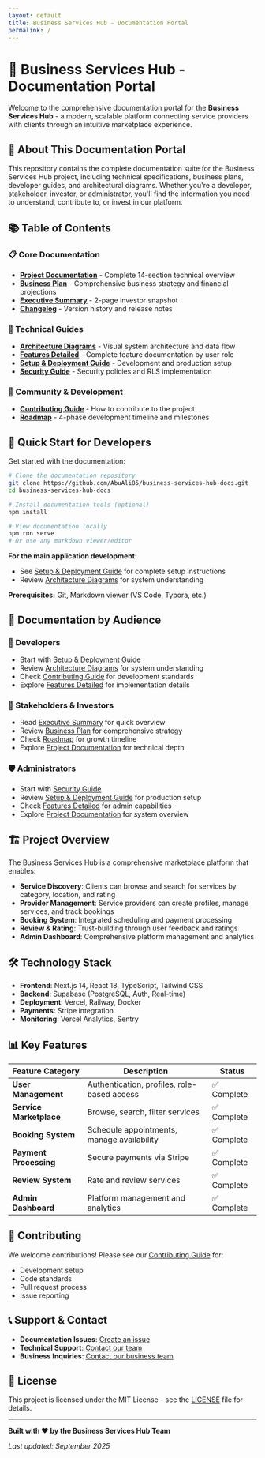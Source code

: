 ```yaml
---
layout: default
title: Business Services Hub - Documentation Portal
permalink: /
---
```


# 📖 Business Services Hub - Documentation Portal

Welcome to the comprehensive documentation portal for the **Business Services Hub** - a modern, scalable platform connecting service providers with clients through an intuitive marketplace experience.

## 🎯 About This Documentation Portal

This repository contains the complete documentation suite for the Business Services Hub project, including technical specifications, business plans, developer guides, and architectural diagrams. Whether you're a developer, stakeholder, investor, or administrator, you'll find the information you need to understand, contribute to, or invest in our platform.

## 📚 Table of Contents

### 📋 Core Documentation

- **[Project Documentation](./PROJECT_DOCUMENTATION.md)** - Complete 14-section technical overview
- **[Business Plan](./BUSINESS_PLAN.md)** - Comprehensive business strategy and financial projections
- **[Executive Summary](./EXECUTIVE_SUMMARY.md)** - 2-page investor snapshot
- **[Changelog](./CHANGELOG.md)** - Version history and release notes

### 🔧 Technical Guides

- **[Architecture Diagrams](./docs/ARCHITECTURE_DIAGRAMS.md)** - Visual system architecture and data flow
- **[Features Detailed](./docs/FEATURES_DETAILED.md)** - Complete feature documentation by user role
- **[Setup & Deployment Guide](./docs/SETUP_DEPLOYMENT_GUIDE.md)** - Development and production setup
- **[Security Guide](./docs/SECURITY_GUIDE.md)** - Security policies and RLS implementation

### 🤝 Community & Development

- **[Contributing Guide](./docs/CONTRIBUTING.md)** - How to contribute to the project
- **[Roadmap](./docs/ROADMAP.md)** - 4-phase development timeline and milestones

## 🚀 Quick Start for Developers

Get started with the documentation:

```bash
# Clone the documentation repository
git clone https://github.com/AbuAli85/business-services-hub-docs.git
cd business-services-hub-docs

# Install documentation tools (optional)
npm install

# View documentation locally
npm run serve
# Or use any markdown viewer/editor
```

**For the main application development:**

- See [Setup & Deployment Guide](./docs/SETUP_DEPLOYMENT_GUIDE.html) for complete setup instructions
- Review [Architecture Diagrams](./docs/ARCHITECTURE_DIAGRAMS.html) for system understanding

**Prerequisites:** Git, Markdown viewer (VS Code, Typora, etc.)

## 👥 Documentation by Audience

### 🔨 Developers

- Start with [Setup & Deployment Guide](./docs/SETUP_DEPLOYMENT_GUIDE.html)
- Review [Architecture Diagrams](./docs/ARCHITECTURE_DIAGRAMS.html) for system understanding
- Check [Contributing Guide](./docs/CONTRIBUTING.html) for development standards
- Explore [Features Detailed](./docs/FEATURES_DETAILED.html) for implementation details

### 💼 Stakeholders & Investors

- Read [Executive Summary](./EXECUTIVE_SUMMARY.html) for quick overview
- Review [Business Plan](./BUSINESS_PLAN.html) for comprehensive strategy
- Check [Roadmap](./docs/ROADMAP.html) for growth timeline
- Explore [Project Documentation](./PROJECT_DOCUMENTATION.html) for technical depth

### 🛡️ Administrators

- Start with [Security Guide](./docs/SECURITY_GUIDE.html)
- Review [Setup & Deployment Guide](./docs/SETUP_DEPLOYMENT_GUIDE.html) for production setup
- Check [Features Detailed](./docs/FEATURES_DETAILED.html) for admin capabilities
- Explore [Project Documentation](./PROJECT_DOCUMENTATION.html) for system overview

## 🏗️ Project Overview

The Business Services Hub is a comprehensive marketplace platform that enables:

- **Service Discovery**: Clients can browse and search for services by category, location, and rating
- **Provider Management**: Service providers can create profiles, manage services, and track bookings
- **Booking System**: Integrated scheduling and payment processing
- **Review & Rating**: Trust-building through user feedback and ratings
- **Admin Dashboard**: Comprehensive platform management and analytics

## 🛠️ Technology Stack

- **Frontend**: Next.js 14, React 18, TypeScript, Tailwind CSS
- **Backend**: Supabase (PostgreSQL, Auth, Real-time)
- **Deployment**: Vercel, Railway, Docker
- **Payments**: Stripe integration
- **Monitoring**: Vercel Analytics, Sentry

## 📊 Key Features

| Feature Category        | Description                                 | Status      |
| ----------------------- | ------------------------------------------- | ----------- |
| **User Management**     | Authentication, profiles, role-based access | ✅ Complete |
| **Service Marketplace** | Browse, search, filter services             | ✅ Complete |
| **Booking System**      | Schedule appointments, manage availability  | ✅ Complete |
| **Payment Processing**  | Secure payments via Stripe                  | ✅ Complete |
| **Review System**       | Rate and review services                    | ✅ Complete |
| **Admin Dashboard**     | Platform management and analytics           | ✅ Complete |

## 🤝 Contributing

We welcome contributions! Please see our [Contributing Guide](./docs/CONTRIBUTING.md) for:

- Development setup
- Code standards
- Pull request process
- Issue reporting

## 📞 Support & Contact

- **Documentation Issues**: [Create an issue](https://github.com/your-org/business-services-hub-docs/issues)
- **Technical Support**: [Contact our team](mailto:support@abuali.com)
- **Business Inquiries**: [Contact our business team](mailto:business@abuali.com)

## 📄 License

This project is licensed under the MIT License - see the [LICENSE](LICENSE) file for details.

---

**Built with ❤️ by the Business Services Hub Team**

_Last updated: September 2025_
